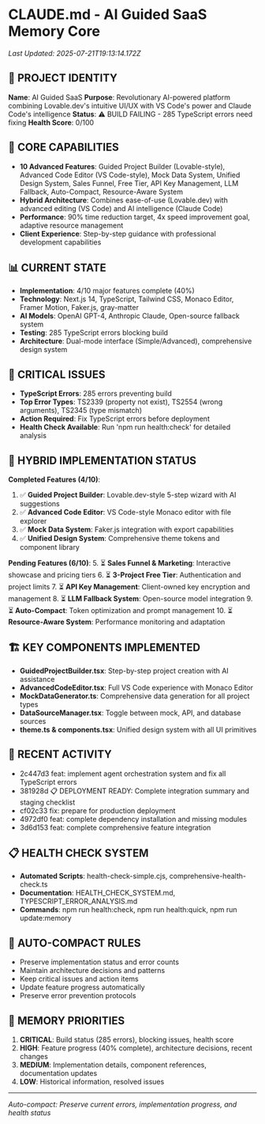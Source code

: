 # CLAUDE.md - AI Guided SaaS Memory Core

*Last Updated: 2025-07-21T19:13:14.172Z*

## 🧠 PROJECT IDENTITY
**Name**: AI Guided SaaS
**Purpose**: Revolutionary AI-powered platform combining Lovable.dev's intuitive UI/UX with VS Code's power and Claude Code's intelligence
**Status**: ⚠️ BUILD FAILING - 285 TypeScript errors need fixing
**Health Score**: 0/100

## 🎯 CORE CAPABILITIES
- **10 Advanced Features**: Guided Project Builder (Lovable-style), Advanced Code Editor (VS Code-style), Mock Data System, Unified Design System, Sales Funnel, Free Tier, API Key Management, LLM Fallback, Auto-Compact, Resource-Aware System
- **Hybrid Architecture**: Combines ease-of-use (Lovable.dev) with advanced editing (VS Code) and AI intelligence (Claude Code)
- **Performance**: 90% time reduction target, 4x speed improvement goal, adaptive resource management
- **Client Experience**: Step-by-step guidance with professional development capabilities

## 📊 CURRENT STATE
- **Implementation**: 4/10 major features complete (40%)
- **Technology**: Next.js 14, TypeScript, Tailwind CSS, Monaco Editor, Framer Motion, Faker.js, gray-matter
- **AI Models**: OpenAI GPT-4, Anthropic Claude, Open-source fallback system
- **Testing**: 285 TypeScript errors blocking build
- **Architecture**: Dual-mode interface (Simple/Advanced), comprehensive design system

## 🚨 CRITICAL ISSUES
- **TypeScript Errors**: 285 errors preventing build
- **Top Error Types**: TS2339 (property not exist), TS2554 (wrong arguments), TS2345 (type mismatch)
- **Action Required**: Fix TypeScript errors before deployment
- **Health Check Available**: Run 'npm run health:check' for detailed analysis

## 🎯 HYBRID IMPLEMENTATION STATUS
**Completed Features (4/10)**:
1. ✅ **Guided Project Builder**: Lovable.dev-style 5-step wizard with AI suggestions
2. ✅ **Advanced Code Editor**: VS Code-style Monaco editor with file explorer
3. ✅ **Mock Data System**: Faker.js integration with export capabilities
4. ✅ **Unified Design System**: Comprehensive theme tokens and component library

**Pending Features (6/10)**:
5. ⏳ **Sales Funnel & Marketing**: Interactive showcase and pricing tiers
6. ⏳ **3-Project Free Tier**: Authentication and project limits
7. ⏳ **API Key Management**: Client-owned key encryption and management
8. ⏳ **LLM Fallback System**: Open-source model integration
9. ⏳ **Auto-Compact**: Token optimization and prompt management
10. ⏳ **Resource-Aware System**: Performance monitoring and adaptation

## 🏗️ KEY COMPONENTS IMPLEMENTED
- **GuidedProjectBuilder.tsx**: Step-by-step project creation with AI assistance
- **AdvancedCodeEditor.tsx**: Full VS Code experience with Monaco Editor
- **MockDataGenerator.ts**: Comprehensive data generation for all project types
- **DataSourceManager.tsx**: Toggle between mock, API, and database sources
- **theme.ts & components.tsx**: Unified design system with all UI primitives

## 🔧 RECENT ACTIVITY
- 2c447d3 feat: implement agent orchestration system and fix all TypeScript errors
- 381928d 📋 DEPLOYMENT READY: Complete integration summary and staging checklist
- cf02c33 fix: prepare for production deployment
- 4972df0 feat: complete dependency installation and missing modules
- 3d6d153 feat: complete comprehensive feature integration

## 📋 HEALTH CHECK SYSTEM
- **Automated Scripts**: health-check-simple.cjs, comprehensive-health-check.ts
- **Documentation**: HEALTH_CHECK_SYSTEM.md, TYPESCRIPT_ERROR_ANALYSIS.md
- **Commands**: npm run health:check, npm run health:quick, npm run update:memory

## 🔄 AUTO-COMPACT RULES
- Preserve implementation status and error counts
- Maintain architecture decisions and patterns
- Keep critical issues and action items
- Update feature progress automatically
- Preserve error prevention protocols

## 🚀 MEMORY PRIORITIES
1. **CRITICAL**: Build status (285 errors), blocking issues, health score
2. **HIGH**: Feature progress (40% complete), architecture decisions, recent changes
3. **MEDIUM**: Implementation details, component references, documentation updates
4. **LOW**: Historical information, resolved issues

---
*Auto-compact: Preserve current errors, implementation progress, and health status*
